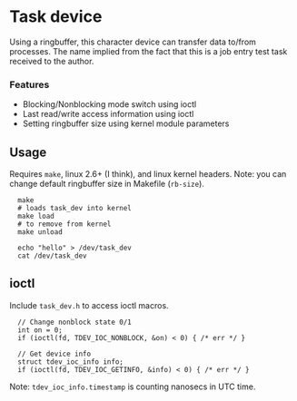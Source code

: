 # Task device
Using a ringbuffer, this character device can transfer data to/from processes.
The name implied from the fact that this is a job entry test task received to the author.

### Features
- Blocking/Nonblocking mode switch using ioctl
- Last read/write access information using ioctl
- Setting ringbuffer size using kernel module parameters

## Usage
Requires `make`, linux 2.6+ (I think), and linux kernel headers.
Note: you can change default ringbuffer size in Makefile (`rb-size`).
```
  make
  # loads task_dev into kernel
  make load
  # to remove from kernel
  make unload
```
```
  echo "hello" > /dev/task_dev
  cat /dev/task_dev
```
## ioctl
Include `task_dev.h` to access ioctl macros.
```
  // Change nonblock state 0/1
  int on = 0;
  if (ioctl(fd, TDEV_IOC_NONBLOCK, &on) < 0) { /* err */ }
```
```
  // Get device info
  struct tdev_ioc_info info;
  if (ioctl(fd, TDEV_IOC_GETINFO, &info) < 0) { /* err */ }
```
Note: `tdev_ioc_info.timestamp` is counting nanosecs in UTC time.

